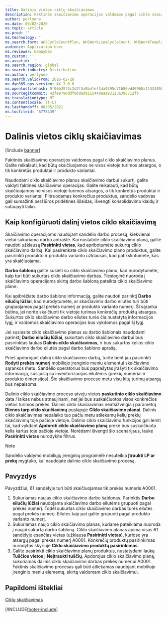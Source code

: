 ```yaml
---
title: Dalinis vietos ciklų skaičiavimas
description: Faktinės skaičiavimo operacijos valdomos pagal ciklo skaičiavimo planus. Galite reikalauti, kad būtų skaičiuojamos ne visos vietoje turimos atsargos, o tik konkretūs produktai ir produkto variantai.
author: perlynne
ms.date: 09/02/2020
ms.topic: article
ms.prod: ''
ms.technology: ''
ms.search.form: WHSCycleCountPlan, WHSWorkLineCycleCount, WHSWorkTemplateLineGroup, WHSWorkTemplateTable, WHSRFMenuItemCycleCount, WHSCycleCountPlanListPage
audience: Application User
ms.reviewer: kamaybac
ms.custom: ''
ms.assetid: ''
ms.search.region: global
ms.search.industry: Distribution
ms.author: perlynne
ms.search.validFrom: 2016-02-28
ms.dyn365.ops.version: AX 7.0.0
ms.openlocfilehash: 9f06b39f3c2d2f5a0bdfef1da9395c71686ed46968a1143305b5a10787f7e85f
ms.sourcegitcommit: 42fe9790ddf0bdad911544deaa82123a396712fb
ms.translationtype: MT
ms.contentlocale: lt-LT
ms.lasthandoff: 08/05/2021
ms.locfileid: "6778439"
---
```

# <a name="partial-location-cycle-counting"></a>Dalinis vietos ciklų skaičiavimas

[!include [banner](../includes/banner.md)]

Faktinės skaičiavimo operacijos valdomos pagal ciklo skaičiavimo planus. Galite reikalauti, kad būtų skaičiuojamos ne visos vietoje turimos atsargos, o tik konkretūs produktai ir produkto variantai.

Naudodami ciklo skaičiavimo planus skaičiavimo darbui sukurti, galite valdyti faktines skaičiavimo operacijas. Galite reikalauti, kad būtų skaičiuojamos ne visos vietoje turimos atsargos, o tik konkretūs produktai ir produkto variantai. Filtruodamas konkrečius produktus, sandėlio vadovas gali sumažinti peržiūros pridėtines išlaidas, išvengti konsolidavimo klaidų ir sutaupyti laiko.

## <a name="how-to-configure-partial-location-cycle-counting"></a>Kaip konfigūruoti dalinį vietos ciklo skaičiavimą

Skaičiavimo operacijoms naudojant sandėlio darbo procesą, kiekvienai vietai sukuriama darbo antraštė. Kai nustatote ciklo skaičiavimo planą, galite naudoti užklausą **Pasirinkti vietas**, kad apribotumėte sukurtą ciklo skaičiavimo darbą. Kai pasirenkate ciklo skaičiavimo plano produktus, galite pasirinkti produkto ir produkto varianto užklausas, kad patikslintumėte, kas yra skaičiuojama.

**Darbo šabloną** galite susieti su ciklo skaičiavimo planu, kad nurodytumėte, kaip turi būti sukurtas ciklo skaičiavimo darbas. Tiesioginė nuoroda į skaičiavimo operacijoms skirtą darbo šabloną pateikta ciklo skaičiavimo plane.

Kai apibrėžiate darbo šablono informaciją, galite naudoti parinktį **Darbo eilučių lūžiai**, kad nurodytumėte, ar skaičiavimo darbo eilutės turi būti grupuojamos pagal prekės numerį ar produkto varianto numerį. Ši sąranka būtina, jei norite skaičiuoti tik vietoje turimas konkrečių produktų atsargas. Sukurtos ciklo skaičiavimo darbo eilutės turės čia nustatytą informacijos lygį, ir valdomos skaičiavimo operacijos bus vykdomos pagal šį lygį.

Jei susiesite ciklo skaičiavimo planus su darbo šablonais naudodami parinktį **Darbo eilučių lūžiai**, sukurtam ciklo skaičiavimo darbui bus pasirinktas laukas **Dalinis ciklo skaičiavimas**, ir bus sukurtos kelios ciklo skaičiavimo darbo eilutės pagal darbo šablono aprašą.

Prieš apdorojant dalinį ciklo skaičiavimo darbą, turite bent jau pasirinkti **Rodyti prekės numerį** mobiliojo įrenginio meniu elementui skaičiavimo sąrankos metu. Sandėlio operatorius bus paprašytas įrašyti tik skaičiavimo informaciją, susijusią su inventorizacijos eilutėmis (prekių numeriai ir produkto dimensijos). Šio skaičiavimo proceso metu visų kitų turimų atsargų bus nepaisoma.

Dalinio ciklo skaičiavimo proceso atveju vietos **paskutinio ciklo skaičiavimo** data / laikas nebus atnaujinami, net jei bus suskaičiuotos visos konkrečios vietos turimos prekės. Dalinis ciklo skaičiavimas neatsižvelgia į parametrą **Dienos tarp ciklo skaičiavimų** puslapyje **Ciklo skaičiavimo planai**. Dalinis ciklo skaičiavimas nepalaiko tuo pačiu metu atliekamų kelių prekių skaičiavimų toje pačioje vietoje. Dalinio ciklo skaičiavimo funkcijos gali lemti tai, kad vykdant **Apdoroti ciklo skaičiavimo planą** prekė bus suskaičiuota kelis kartus toje pačioje vietoje. Norėdami išvengti šio scenarijaus, lauke **Pasirinkti vietas** nurodykite filtrus.

> [!NOTE]
> Sandėlio valdymo mobiliųjų įrenginių programėlė nesuteikia **Įtraukti LP ar prekę** mygtuko, kai naudojate dalinio ciklo skaičiavimo procesą.

## <a name="example"></a>Pavyzdys

Pavyzdžiui, 61 sandėlyje turi būti skaičiuojamas tik prekės numeris A0001.

1. Sukuriamas naujas ciklo skaičiavimo darbo šablonas. Parinktis **Darbo eilučių lūžiai** naudojama skaičiavimo darbo eilutėms grupuoti pagal prekės numerį. Todėl sukurtas ciklo skaičiavimo darbas turės eilutes pagal prekės numerį. Eilutes taip pat galite grupuoti pagal produkto varianto numerį.
1. Sukuriamas naujo ciklo skaičiavimo planas, kuriame pateikiama nuoroda į naujai sukurtą darbo šabloną. Ciklo skaičiavimo planas apima visas 61 sandėlyje esančias vietas (užklausa **Pasirinkti vietas**), kuriose yra atsargų pagal prekės numerį A0001. Konkrečių produktų pasirinkimas nurodytas skyriuje **Ciklo skaičiavimo produktų pasirinkimas**.
1. Galite pasirinkti ciklo skaičiavimo planų produktus, nustatydami lauką **Tuščios vietos** į **Neįtraukti tuščių**. Apdorojus ciklo skaičiavimo planą, sukuriamas dalinis ciklo skaičiavimo darbas prekės numeriui A0001. Faktinis skaičiavimo procesas gali būti atliekamas naudojant mobiliojo įrenginio meniu elementą, skirtą valdomam ciklo skaičiavimui.

## <a name="additional-resources"></a>Papildomi ištekliai

[Ciklų skaičiavimas](cycle-counting.md)


[!INCLUDE[footer-include](../../includes/footer-banner.md)]